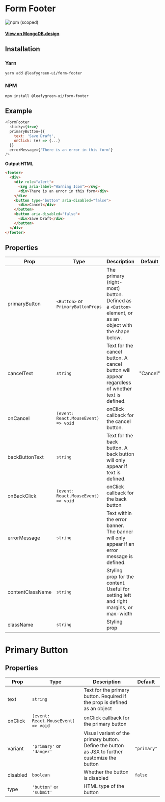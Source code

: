 # Form Footer

![npm (scoped)](https://img.shields.io/npm/v/@leafygreen-ui/form-footer.svg)

#### [View on MongoDB.design](https://www.mongodb.design/component/form-footer/example/)

## Installation

### Yarn

```shell
yarn add @leafygreen-ui/form-footer
```

### NPM

```shell
npm install @leafygreen-ui/form-footer
```

## Example

```js
<FormFooter
  sticky={true}
  primaryButton={{
    text: 'Save Draft',
    onClick: (e) => {...}
  }}
  errorMessage={'There is an error in this form'}
/>
```

**Output HTML**

```html
<footer>
  <div>
    <div role="alert">
      <svg aria-label="Warning Icon"></svg>
      <div>There is an error in this form</div>
    </div>
    <button type="button" aria-disabled="false">
      <div>Cancel</div>
    </button>
    <button aria-disabled="false">
      <div>Save Draft</div>
    </button>
  </div>
</footer>
```

## Properties

| Prop             | Type                                | Description                                                                                             | Default  |
| ---------------- | ----------------------------------- | ------------------------------------------------------------------------------------------------------- | -------- |
| primaryButton    | `<Button>` or `PrimaryButtonProps`  | The primary (right-most) button. Defined as a `<Button>` element, or as an object with the shape below. |          |
| cancelText       | `string`                            | Text for the cancel button. A cancel button will appear regardless of whether text is defined.          | "Cancel" |
| onCancel         | `(event: React.MouseEvent) => void` | onClick callback for the cancel button.                                                                 |          |
| backButtonText   | `string`                            | Text for the back button. A back button will only appear if text is defined.                            |          |
| onBackClick      | `(event: React.MouseEvent) => void` | onClick callback for the back button                                                                    |          |
| errorMessage     | `string`                            | Text within the error banner. The banner will only appear if an error message is defined.               |          |
| contentClassName | `string`                            | Styling prop for the content. Useful for setting left and right margins, or max-width                   |          |
| className        | `string`                            | Styling prop                                                                                            |          |

# Primary Button

## Properties

| Prop     | Type                                | Description                                                                                    | Default     |
| -------- | ----------------------------------- | ---------------------------------------------------------------------------------------------- | ----------- |
| text     | `string`                            | Text for the primary button. Required if the prop is defined as an object                      |             |
| onClick  | `(event: React.MouseEvent) => void` | onClick callback for the primary button                                                        |             |
| variant  | `'primary'` or `'danger'`           | Visual variant of the primary button. Define the button as JSX to further customize the button | `"primary"` |
| disabled | `boolean`                           | Whether the button is disabled                                                                 | `false`     |
| type     | `'button'` or `'submit'`            | HTML type of the button                                                                        |             |
